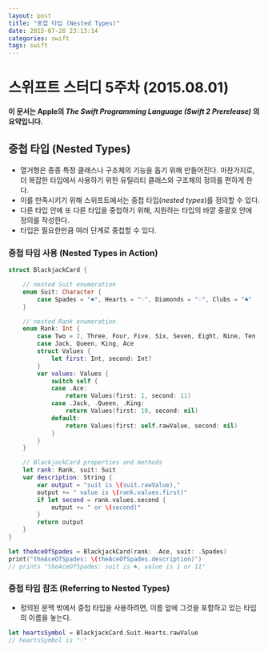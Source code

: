```yaml
---
layout: post
title: "중첩 타입 (Nested Types)"
date: 2015-07-28 23:13:14
categories: swift
tags: swift
---
```

# 스위프트 스터디 5주차 (2015.08.01)

**이 문서는 Apple의 _The Swift Programming Language (Swift 2 Prerelease)_ 의 요약입니다.**

## 중첩 타입 (Nested Types)

- 열거형은 종종 특정 클래스나 구조체의 기능을 돕기 위해 만들어진다. 마찬가지로, 더 복잡한 타입에서 사용하기 위한 유틸리티 클래스와 구조체의 정의를 편하게 한다.
- 이를 만족시키기 위해 스위프트에서는 중첩 타입(*nested types*)를 정의할 수 있다.
- 다른 타입 안에 또 다른 타입을 중첩하기 위해, 지원하는 타입의 바깥 중괄호 안에 정의를 작성한다.
- 타입은 필요한만큼 여러 단계로 중첩할 수 있다.

### 중첩 타입 사용 (Nested Types in Action)

``` swift
struct BlackjackCard {

    // nested Suit enumeration
    enum Suit: Character {
        case Spades = "♠", Hearts = "♡", Diamonds = "♢", Clubs = "♣"
    }

    // nested Rank enumeration
    enum Rank: Int {
        case Two = 2, Three, Four, Five, Six, Seven, Eight, Nine, Ten
        case Jack, Queen, King, Ace
        struct Values {
            let first: Int, second: Int?
        }
        var values: Values {
            switch self {
            case .Ace:
                return Values(first: 1, second: 11)
            case .Jack, .Queen, .King:
                return Values(first: 10, second: nil)
            default:
                return Values(first: self.rawValue, second: nil)
            }
        }
    }

    // BlackjackCard properties and methods
    let rank: Rank, suit: Suit
    var description: String {
        var output = "suit is \(suit.rawValue),"
        output += " value is \(rank.values.first)"
        if let second = rank.values.second {
            output += " or \(second)"
        }
        return output
    }
}
```

``` swift
let theAceOfSpades = BlackjackCard(rank: .Ace, suit: .Spades)
print("theAceOfSpades: \(theAceOfSpades.description)")
// prints "theAceOfSpades: suit is ♠, value is 1 or 11"
```

### 중첩 타입 참조 (Referring to Nested Types)

- 정의된 문맥 밖에서 중첩 타입을 사용하려면, 이름 앞에 그것을 포함하고 있는 타입의 이름을 놓는다.

``` swift
let heartsSymbol = BlackjackCard.Suit.Hearts.rawValue
// heartsSymbol is "♡"
```
